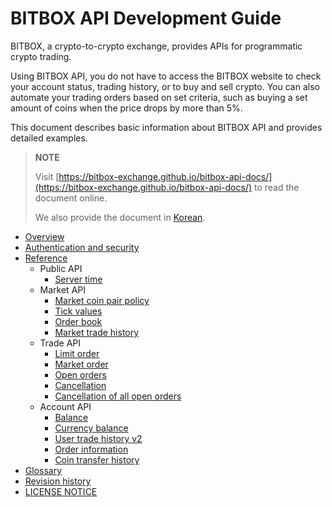# BITBOX API Development Guide

BITBOX, a crypto-to-crypto exchange, provides APIs for programmatic crypto trading.

Using BITBOX API, you do not have to access the BITBOX website to check your account status, trading history, or to buy and sell crypto. You can also automate your trading orders based on set criteria, such as buying a set amount of coins when the price drops by more than 5%.

This document describes basic information about BITBOX API and provides detailed examples.

> **NOTE**
>
> Visit [https://bitbox-exchange.github.io/bitbox-api-docs/](https://bitbox-exchange.github.io/bitbox-api-docs/) to read the document online.
>
> We also provide the document in [Korean](ko/).

* [Overview](/1_Overview.md)
* [Authentication and security](/2_Authentication_and_Security_Policy.md)
* [Reference](/3_Reference.md)
    * Public API
        * [Server time](/api/public/v1-public-time-get.md)
    * Market API
        * [Market coin pair policy](/api/market/v1-market-public-coins-pairPolicy-get.md)
        * [Tick values](/api/market/v1-market-public-currentTickValue-get.md)
        * [Order book](/api/market/v1-market-public-orderBooks-get.md)
        * [Market trade history](/api/market/v1-market-public-tradeHistory-get.md)
    * Trade API
        * [Limit order](/api/trade/v1-trade-limitOrders-post.md)
        * [Market order](/api/trade/v1-trade-marketOrders-post.md)
        * [Open orders](/api/trade/v1-trade-openOrders-get.md)
        * [Cancellation](/api/trade/v1-trade-orders-delete.md)
        * [Cancellation of all open orders](/api/trade/v1-trade-openOrders-delete.md)
    * Account API
        * [Balance](/api/account/v1-account-balances-get.md)
        * [Currency balance](/api/account/v1-account-balances-currency-get.md)
        * [User trade history v2](/api/account/v2-account-tradeHistory-get.md)
        * [Order information](/api/account/v1-account-orders-orderID-get.md)
        * [Coin transfer history](/api/account/v1-account-transactionHistory-get.md)
* [Glossary](/5_Terms.md)
* [Revision history](/0_About_This_Document.md)
* [LICENSE NOTICE](/LICENSE.md)

